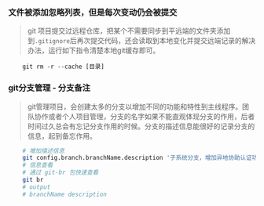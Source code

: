 ### 文件被添加忽略列表，但是每次变动仍会被提交
>  git 项目提交过远程仓库，把某个不需要同步到平远端的文件夹添加到`.gitignore`后再次提交代码，还会读取到本地变化并提交远端记录的解决办法，运行如下指令清楚本地git缓存即可。

```base
    git rm -r --cache [目录]
```

### git分支管理 - 分支备注
> git管理项目，会创建太多的分支以增加不同的功能和特性到主线程序。团队协作或者个人项目管理，分支的名字如果不能直观体现分支的作用，后者时间过久总会有忘记分支作用的时候。分支的描述信息能很好的记录分支的信息，起到备忘作用。
```bash
    # 增加描述信息
    git config.branch.branchName.description '子系统分支，增加异地协助认证功能'
    # 信息查看
    # 通过 git-br 包快速查看
    git br
    # output
    # branchName description
```